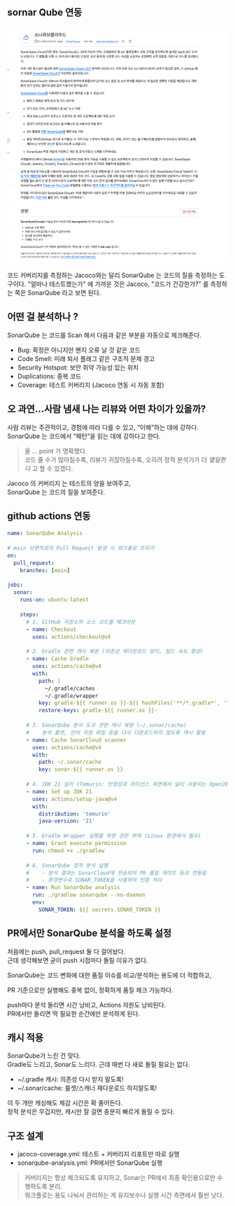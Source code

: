 ## sornar Qube 연동

![img.png](img.png)

코드 커버리지를 측정하는 Jacoco와는 달리 SonarQube 는 코드의 질을 측정하는 도구이다.
"얼마나 테스트했는가" 에 가까운 것은 Jacoco, "코드가 건강한가?" 를 측정하는 쪽은 SonarQube 라고 보면 된다.

## 어떤 걸 분석하나 ?
SonarQube 는 코드를 Scan 해서 다음과 같은 부분을 자동으로 체크해준다.  

- Bug: 확정은 아니지만 왠지 오류 날 것 같은 코드
- Code Smell: 미래 퇴사 플래그 같은 구조적 문제 경고
- Security Hotspot: 보안 취약 가능성 있는 위치
- Duplications: 중복 코드
- Coverage: 테스트 커버리지 (Jacoco 연동 시 자동 포함)

## 오 과연...사람 냄새 나는 리뷰와 어떤 차이가 있을까?
사람 리뷰는 주관적이고, 경험에 따라 다를 수 있고, “이해”하는 데에 강하다.   
SonarQube 는 코드에서 “패턴”을 읽는 데에 강하다고 한다.  

> 올 ... point 가 명확했다.  
> 코드 줄 수가 많아질수록, 리뷰가 귀찮아질수록, 오히려 정적 분석기가 더 *열일한다* 고 할 수 있겠다.

Jacoco 의 커버리지 는 테스트의 양을 보여주고,   
SonarQube 는 코드의 질을 보여준다.

## github actions 연동
```yml
name: SonarQube Analysis

# main 브랜치로의 Pull Request 발생 시 워크플로 트리거
on:
  pull_request:
    branches: [main]

jobs:
  sonar:
    runs-on: ubuntu-latest

    steps:
      # 1. GitHub 저장소의 소스 코드를 체크아웃
      - name: Checkout
        uses: actions/checkout@v4

      # 2. Gradle 관련 캐시 복원 (의존성 재다운로드 방지, 빌드 속도 향상)
      - name: Cache Gradle
        uses: actions/cache@v4
        with:
          path: |
            ~/.gradle/caches
            ~/.gradle/wrapper
          key: gradle-${{ runner.os }}-${{ hashFiles('**/*.gradle*', '**/gradle-wrapper.properties') }}
          restore-keys: gradle-${{ runner.os }}-

      # 3. SonarQube 분석 도구 관련 캐시 복원 (~/.sonar/cache)
      #    분석 룰셋, 언어 지원 파일 등을 다시 다운로드하지 않도록 캐시 활용
      - name: Cache SonarCloud scanner
        uses: actions/cache@v4
        with:
          path: ~/.sonar/cache
          key: sonar-${{ runner.os }}

      # 4. JDK 21 설치 (Temurin: 안정성과 라이선스 측면에서 널리 사용되는 OpenJDK 배포판)
      - name: Set up JDK 21
        uses: actions/setup-java@v4
        with:
          distribution: 'temurin'
          java-version: '21'

      # 5. Gradle Wrapper 실행을 위한 권한 부여 (Linux 환경에서 필수)
      - name: Grant execute permission
        run: chmod +x ./gradlew

      # 6. SonarQube 정적 분석 실행
      #    - 분석 결과는 SonarCloud에 전송되어 PR 품질 게이트 등과 연동됨
      #    - 환경변수로 SONAR_TOKEN을 사용하여 인증 처리
      - name: Run SonarQube analysis
        run: ./gradlew sonarqube --no-daemon
        env:
          SONAR_TOKEN: ${{ secrets.SONAR_TOKEN }}
```

## PR에서만 SonarQube 분석을 하도록 설정
처음에는 push, pull_request 둘 다 걸어놨다.  
근데 생각해보면 굳이 push 시점마다 돌릴 이유가 없다.  

SonarQube는 코드 변화에 대한 품질 이슈를 비교/분석하는 용도에 더 적합하고,  

PR 기준으로만 실행해도 중복 없이, 정확하게 품질 체크 가능하다.  

push마다 분석 돌리면 시간 낭비고, Actions 자원도 낭비된다.  
PR에서만 돌리면 딱 필요한 순간에만 분석하게 된다.  

## 캐시 적용
SonarQube가 느린 건 맞다.  
Gradle도 느리고, Sonar도 느리다. 근데 매번 다 새로 돌릴 필요는 없다.  

- ~/.gradle 캐시: 의존성 다시 받지 말도록!
- ~/.sonar/cache: 룰셋/스캐너 재다운로드 하지말도록!  

이 두 개만 캐싱해도 체감 시간은 확 줄어든다.  
정적 분석은 무겁지만, 캐시만 잘 걸면 충분히 빠르게 돌릴 수 있다.  

## 구조 설계
- jacoco-coverage.yml: 테스트 + 커버리지 리포트만 따로 실행
- sonarqube-analysis.yml: PR에서만 SonarQube 실행

> 커버리지는 항상 체크되도록 유지하고, Sonar는 PR에서 최종 확인용으로만 수행하도록 분리.  
> 워크플로는 용도 나눠서 관리하는 게 유지보수나 실행 시간 측면에서 훨씬 낫다.  